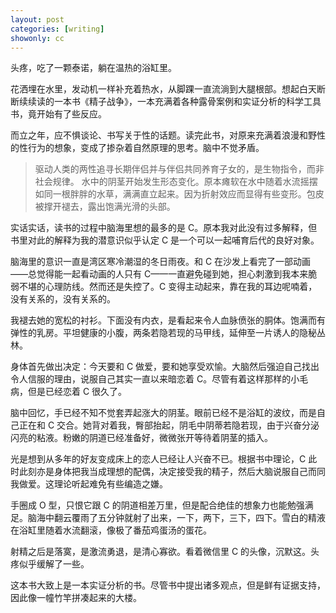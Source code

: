 ```yaml
---
layout: post
categories: [writing]
showonly: cc
---
```


<section class="hidden" data-show="cc" markdown="1">
头疼，吃了一颗泰诺，躺在温热的浴缸里。

花洒埋在水里，发动机一样补充着热水，从脚踝一直流淌到大腿根部。想起白天断断续续读的一本书《精子战争》，一本充满着各种露骨案例和实证分析的科学工具书，竟开始有了些反应。

而立之年，应不惧谈论、书写关于性的话题。读完此书，对原来充满着浪漫和野性的性行为的想象，变成了掺杂着自然原理的思考。脑中不觉矛盾。

> 驱动人类的两性追寻长期伴侣并与伴侣共同养育子女的，是生物指令，而非社会规律。
> 水中的阴茎开始发生形态变化。原本瘫软在水中随着水流摇摆如同一根胖胖的水草，满满直立起来。因为折射效应而显得有些变形。包皮被撑开褪去，露出饱满光滑的头部。

实话实话，读书的过程中脑海里想的最多的是 C。原本我对此没有过多解释，但书里对此的解释为我的潜意识似乎认定 C 是一个可以一起哺育后代的良好对象。

脑海里的意识一直是湾区寒冷潮湿的冬日雨夜。和 C 在沙发上看完了一部动画——总觉得能一起看动画的人只有 C——一直避免碰到她，担心刺激到我本来脆弱不堪的心理防线。然而还是失控了。C 变得主动起来，靠在我的耳边呢喃着，没有关系的，没有关系的。

我褪去她的宽松的衬衫。下面没有内衣，是看起来令人血脉偾张的胴体。饱满而有弹性的乳房。平坦健康的小腹，两条若隐若现的马甲线，延伸至一片诱人的隐秘丛林。

身体首先做出决定：今天要和 C 做爱，要和她享受欢愉。大脑然后强迫自己找出令人信服的理由，说服自己其实一直以来暗恋着 C。尽管有着这样那样的小毛病，但是已经恋着 C 很久了。

脑中回忆，手已经不知不觉套弄起涨大的阴茎。眼前已经不是浴缸的波纹，而是自己正在和 C 交合。她背对着我，臀部抬起，阴毛中阴蒂若隐若现，由于兴奋分泌闪亮的粘液。粉嫩的阴道已经准备好，微微张开等待着阴茎的插入。

光是想到从多年的好友变成床上的恋人已经让人兴奋不已。根据书中理论，C 此时此刻亦是身体把我当成理想的配偶，决定接受我的精子，然后大脑说服自己而同我做爱。这理论听起难免有些编造之嫌。

手圈成 O 型，只恨它跟 C 的阴道相差万里，但是配合绝佳的想象力也能勉强满足。脑海中翻云覆雨了五分钟就射了出来，一下，两下，三下，四下。雪白的精液在浴缸里随着水流翻滚，像极了番茄鸡蛋汤的蛋花。

射精之后是落寞，是激流勇退，是清心寡欲。看着微信里 C 的头像，沉默这。头疼似乎缓解了一些。

</section>

这本书大致上是一本实证分析的书。尽管书中提出诸多观点，但是鲜有证据支持，因此像一幢竹竿拼凑起来的大楼。
